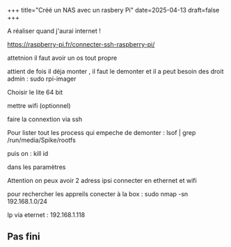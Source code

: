 +++
title="Créé un NAS avec un rasbery Pi"
date=2025-04-13
draft=false
+++

A réaliser quand j'aurai internet !

https://raspberry-pi.fr/connecter-ssh-raspberry-pi/


attetnion il faut avoir un os tout propre 

attient de fois il déja monter , il faut le demonter et il a peut besoin des droit admin : sudo rpi-imager


Choisir le lite 64 bit

mettre wifi (optionnel)

faire la connextion via ssh

Pour lister tout les process qui empeche de demonter : lsof | grep /run/media/Spike/rootfs

puis on : kill 	id


dans les paramètres 

Attention on peux avoir 2 adress ipsi connecter en ethernet et wifi 

pour rechercher les appreils conecter à la box : sudo nmap -sn 192.168.1.0/24

Ip via eternet : 192.168.1.118


##  Pas fini 